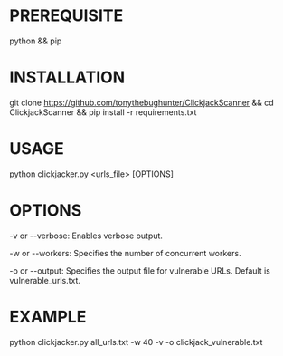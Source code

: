 # PREREQUISITE
python && pip
# INSTALLATION

git clone https://github.com/tonythebughunter/ClickjackScanner && cd ClickjackScanner && pip install -r requirements.txt

# USAGE 

python clickjacker.py <urls_file> [OPTIONS]

# OPTIONS
-v or --verbose: Enables verbose output.

-w or --workers: Specifies the number of concurrent workers.

-o or --output: Specifies the output file for vulnerable URLs. Default is vulnerable_urls.txt.

# EXAMPLE

python clickjacker.py all_urls.txt -w 40 -v -o clickjack_vulnerable.txt
